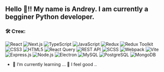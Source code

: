 ## Hello 👋!! My name is Andrey. I am currently a begginer Python developer.

### &#128736; Стек:

![React](https://img.shields.io/badge/react-%2320232a.svg?style=for-the-badge&logo=react&logoColor=%2361DAFB)
![Next.js](https://img.shields.io/badge/Next-%2300758F.svg?style=for-the-badge&logo=next&logoColor=white)
![TypeScript](https://img.shields.io/badge/typescript-%23007ACC.svg?style=for-the-badge&logo=typescript&logoColor=white)
![JavaScript](https://img.shields.io/badge/javascript-%23323330.svg?style=for-the-badge&logo=javascript&logoColor=%23F7DF1E)
![Redux](https://img.shields.io/badge/redux-%23593d88.svg?style=for-the-badge&logo=redux&logoColor=white)
![Redux Toolkit](https://img.shields.io/badge/rtk-%23323330.svg?style=for-the-badge&logo=rtk&logoColor=%23F7DF1E)
![CSS3](https://img.shields.io/badge/css3-%231572B6.svg?style=for-the-badge&logo=css3&logoColor=white)
![HTML5](https://img.shields.io/badge/html5-%23E34F26.svg?style=for-the-badge&logo=html5&logoColor=white)
![React Query](https://img.shields.io/badge/React%20Query-%23212121.svg?style=for-the-badge&logo=react-query&logoColor=%23FF4154)
![REST API](https://img.shields.io/badge/REST%20API-%23266999.svg?style=for-the-badge)
![SCSS](https://img.shields.io/badge/SCSS-%23CC6699.svg?style=for-the-badge&logo=sass&logoColor=white)
![Webpack](https://img.shields.io/badge/webpack-%238DD6F9.svg?style=for-the-badge&logo=webpack&logoColor=black)
![Vite](https://img.shields.io/badge/vite-%23646CFF.svg?style=for-the-badge&logo=vite&logoColor=white)
![Express.js](https://img.shields.io/badge/Express.js-%23404d59.svg?style=for-the-badge)
![Node.js](https://img.shields.io/badge/Node.js-%2343853D.svg?style=for-the-badge&logo=node.js&logoColor=white)
![Electron](https://img.shields.io/badge/Electron-%2320232a.svg?style=for-the-badge&logo=Electron&logoColor=%2361DAFB)
![MySQL](https://img.shields.io/badge/MySQL-%2300758F.svg?style=for-the-badge&logo=mysql&logoColor=white)
![PostgreSQL](https://img.shields.io/badge/PostgreSQL-%2300758F.svg?style=for-the-badge&logo=PostgreSQL&logoColor=white)
![MongoDB](https://img.shields.io/badge/MongoDB-%234ea94b.svg?style=for-the-badge&logo=mongodb&logoColor=white)
- 🌱 I’m currently learning ...
💬 I feel good ..
<!--
**amartini1985/amartini1985** is a ✨ _special_ ✨ repository because its `README.md` (this file) appears on your GitHub profile.

Here are some ideas to get you started:

- 🔭 I’m currently working on ...
- 🌱 I’m currently learning ...
- 👯 I’m looking to collaborate on ...
- 🤔 I’m looking for help with ...
- 💬 Ask me about ...
- 📫 How to reach me: ...
- 😄 Pronouns: ...
- ⚡ Fun fact: ...
-->
